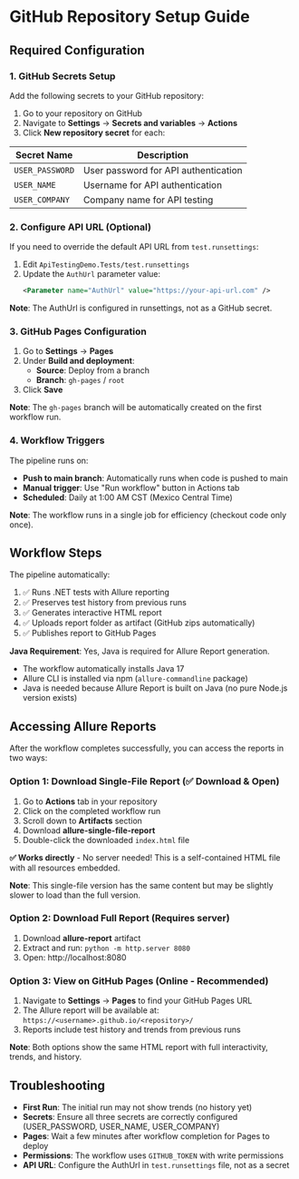 # GitHub Repository Setup Guide

## Required Configuration

### 1. GitHub Secrets Setup

Add the following secrets to your GitHub repository:

1. Go to your repository on GitHub
2. Navigate to **Settings** → **Secrets and variables** → **Actions**
3. Click **New repository secret** for each:

| Secret Name | Description |
|-------------|-------------|
| `USER_PASSWORD` | User password for API authentication |
| `USER_NAME` | Username for API authentication |
| `USER_COMPANY` | Company name for API testing |

### 2. Configure API URL (Optional)

If you need to override the default API URL from `test.runsettings`:

1. Edit `ApiTestingDemo.Tests/test.runsettings`
2. Update the `AuthUrl` parameter value:
   ```xml
   <Parameter name="AuthUrl" value="https://your-api-url.com" />
   ```

**Note**: The AuthUrl is configured in runsettings, not as a GitHub secret.

### 3. GitHub Pages Configuration

1. Go to **Settings** → **Pages**
2. Under **Build and deployment**:
   - **Source**: Deploy from a branch
   - **Branch**: `gh-pages` / `root`
3. Click **Save**

**Note**: The `gh-pages` branch will be automatically created on the first workflow run.

### 4. Workflow Triggers

The pipeline runs on:
- **Push to main branch**: Automatically runs when code is pushed to main
- **Manual trigger**: Use "Run workflow" button in Actions tab
- **Scheduled**: Daily at 1:00 AM CST (Mexico Central Time)

**Note**: The workflow runs in a single job for efficiency (checkout code only once).

## Workflow Steps

The pipeline automatically:
1. ✅ Runs .NET tests with Allure reporting
2. ✅ Preserves test history from previous runs
3. ✅ Generates interactive HTML report
4. ✅ Uploads report folder as artifact (GitHub zips automatically)
5. ✅ Publishes report to GitHub Pages

**Java Requirement**: Yes, Java is required for Allure Report generation.
- The workflow automatically installs Java 17
- Allure CLI is installed via npm (`allure-commandline` package)
- Java is needed because Allure Report is built on Java (no pure Node.js version exists)

## Accessing Allure Reports

After the workflow completes successfully, you can access the reports in two ways:

### Option 1: Download Single-File Report (✅ Download & Open)
1. Go to **Actions** tab in your repository
2. Click on the completed workflow run
3. Scroll down to **Artifacts** section
4. Download **allure-single-file-report**
5. Double-click the downloaded `index.html` file

**✅ Works directly** - No server needed! This is a self-contained HTML file with all resources embedded.

**Note**: This single-file version has the same content but may be slightly slower to load than the full version.

### Option 2: Download Full Report (Requires server)
1. Download **allure-report** artifact
2. Extract and run: `python -m http.server 8080`
3. Open: http://localhost:8080

### Option 3: View on GitHub Pages (Online - Recommended)
1. Navigate to **Settings** → **Pages** to find your GitHub Pages URL
2. The Allure report will be available at: `https://<username>.github.io/<repository>/`
3. Reports include test history and trends from previous runs

**Note**: Both options show the same HTML report with full interactivity, trends, and history.

## Troubleshooting

- **First Run**: The initial run may not show trends (no history yet)
- **Secrets**: Ensure all three secrets are correctly configured (USER_PASSWORD, USER_NAME, USER_COMPANY)
- **Pages**: Wait a few minutes after workflow completion for Pages to deploy
- **Permissions**: The workflow uses `GITHUB_TOKEN` with write permissions
- **API URL**: Configure the AuthUrl in `test.runsettings` file, not as a secret

